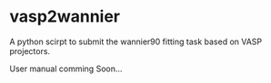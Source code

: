 # vasp2wannier

A python scirpt to submit the wannier90 fitting task based on VASP projectors.

User manual comming Soon...
